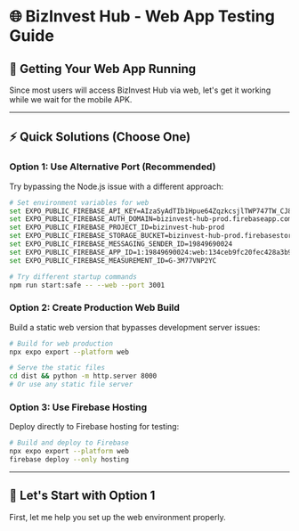 # 🌐 BizInvest Hub - Web App Testing Guide

## 🎯 **Getting Your Web App Running**

Since most users will access BizInvest Hub via web, let's get it working while we wait for the mobile APK.

---

## ⚡ **Quick Solutions (Choose One)**

### **Option 1: Use Alternative Port (Recommended)**
Try bypassing the Node.js issue with a different approach:

```bash
# Set environment variables for web
set EXPO_PUBLIC_FIREBASE_API_KEY=AIzaSyAdTIb1Hpue64ZqzkcsjlTWP747TW_CJ80
set EXPO_PUBLIC_FIREBASE_AUTH_DOMAIN=bizinvest-hub-prod.firebaseapp.com
set EXPO_PUBLIC_FIREBASE_PROJECT_ID=bizinvest-hub-prod
set EXPO_PUBLIC_FIREBASE_STORAGE_BUCKET=bizinvest-hub-prod.firebasestorage.app
set EXPO_PUBLIC_FIREBASE_MESSAGING_SENDER_ID=19849690024
set EXPO_PUBLIC_FIREBASE_APP_ID=1:19849690024:web:134ceb9fc20fec428a3b9d
set EXPO_PUBLIC_FIREBASE_MEASUREMENT_ID=G-3M77VNP2YC

# Try different startup commands
npm run start:safe -- --web --port 3001
```

### **Option 2: Create Production Web Build**
Build a static web version that bypasses development server issues:

```bash
# Build for web production
npx expo export --platform web

# Serve the static files
cd dist && python -m http.server 8000
# Or use any static file server
```

### **Option 3: Use Firebase Hosting**
Deploy directly to Firebase hosting for testing:

```bash
# Build and deploy to Firebase
npx expo export --platform web
firebase deploy --only hosting
```

---

## 🔧 **Let's Start with Option 1**

First, let me help you set up the web environment properly.